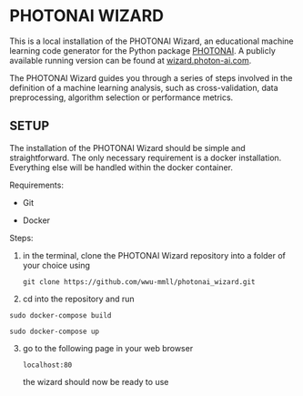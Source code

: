 # PHOTONAI WIZARD

This is a local installation of the PHOTONAI Wizard, an educational machine learning code generator for the Python package [PHOTONAI](www.photon-ai.com). A publicly available running version can be found at [wizard.photon-ai.com](wizard.photon-ai.com).

The PHOTONAI Wizard guides you through a series of steps involved in the definition of a machine learning analysis, such as cross-validation, data preprocessing, algorithm selection or performance metrics.

## SETUP

The installation of the PHOTONAI Wizard should be simple and straightforward. The only necessary requirement is a docker installation. Everything else will be handled within the docker container.



Requirements:

- Git

* Docker

  

Steps:

1. in the terminal, clone the PHOTONAI Wizard repository into a folder of your choice using

   `git clone https://github.com/wwu-mmll/photonai_wizard.git`

2.   cd into the repository and run 

   `sudo docker-compose build`

   `sudo docker-compose up`

3. go to the following page in your web browser

   `localhost:80`

   the wizard should now be ready to use